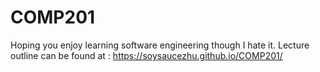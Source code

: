 # COMP201
Hoping you enjoy learning software engineering though I hate it.
Lecture outline can be found at :
https://soysaucezhu.github.io/COMP201/
